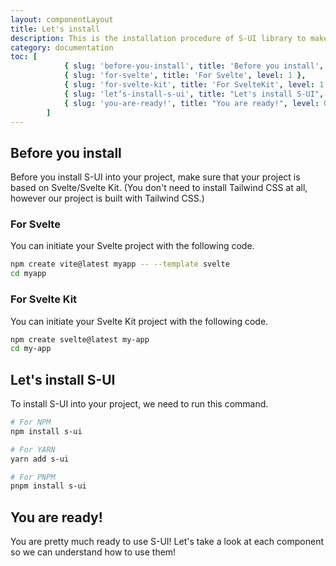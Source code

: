 ```yaml
---
layout: componentLayout
title: Let's install
description: This is the installation procedure of S-UI library to make sure that you are ready to use this library!
category: documentation
toc: [
			{ slug: 'before-you-install', title: 'Before you install', level: 0 },
			{ slug: 'for-svelte', title: 'For Svelte', level: 1 },
			{ slug: 'for-svelte-kit', title: 'For SvelteKit', level: 1 },
			{ slug: 'let’s-install-s-ui', title: "Let's install S-UI", level: 0 },
			{ slug: 'you-are-ready!', title: "You are ready!", level: 0 },
		]
---
```


<script>
  import { Link } from "$lib"
	import * as Component from "../../../mdsvex/+layout.svelte"
	import CodeBlockWrapper from "../../../mdsvex/components/CodeBlockWrapper.md"
</script>

## Before you install

Before you install S-UI into your project, make sure that your project is based on Svelte/Svelte Kit.
(You don't need to install Tailwind CSS at all, however our project is built with Tailwind CSS.)

### For Svelte

You can initiate your Svelte project with the following code.

<CodeBlockWrapper>

```bash
npm create vite@latest myapp -- --template svelte
cd myapp
```

</CodeBlockWrapper>

### For Svelte Kit

You can initiate your Svelte Kit project with the following code.

<CodeBlockWrapper>

```bash
npm create svelte@latest my-app
cd my-app
```

</CodeBlockWrapper>

## Let's install S-UI

To install S-UI into your project, we need to run this command.

<CodeBlockWrapper>

```bash
# For NPM
npm install s-ui

# For YARN
yarn add s-ui

# For PNPM
pnpm install s-ui
```

</CodeBlockWrapper>

## You are ready!

You are pretty much ready to use S-UI! Let's take a look at each component so we can understand <Link href="/components/button">how to use them</Link>!

<!-- TODO: Next page nevigator -> navigate the users to the page that you intended. -->
